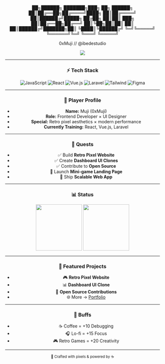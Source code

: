 <!-- Retro README | IBEDES -->

<div align="center">


██╗██████╗ ███████╗███╗   ██╗ ██████╗ 
██║██╔══██╗██╔════╝████╗  ██║██╔════╝ 
██║██████╔╝█████╗  ██╔██╗ ██║██║  ███╗
██║██╔══██╗██╔══╝  ██║╚██╗██║██║   ██║
██║██████╔╝███████╗██║ ╚████║╚██████╔╝
╚═╝╚═════╝ ╚══════╝╚═╝  ╚═══╝ ╚═════╝ 


0xMuji // @ibedestudio


<img src="https://readme-typing-svg.herokuapp.com?size=22&duration=3500&pause=800&center=true&vCenter=true&width=650&lines=Frontend+Developer;UI%2FUX+Designer;Retro+Pixel+Vibes+%2B+Modern+Web+Apps" />

---

### ⚡ Tech Stack
![JavaScript](https://img.shields.io/badge/JavaScript-000?style=for-the-badge&logo=javascript&logoColor=F7DF1E)
![React](https://img.shields.io/badge/React-000?style=for-the-badge&logo=react&logoColor=61DAFB)
![Vue.js](https://img.shields.io/badge/Vue.js-000?style=for-the-badge&logo=vue.js&logoColor=42B883)
![Laravel](https://img.shields.io/badge/Laravel-000?style=for-the-badge&logo=laravel&logoColor=FF2D20)
![Tailwind](https://img.shields.io/badge/Tailwind-000?style=for-the-badge&logo=tailwindcss&logoColor=38B2AC)
![Figma](https://img.shields.io/badge/Figma-000?style=for-the-badge&logo=figma&logoColor=F24E1E)

---

### 👾 Player Profile
- **Name:** Muji (0xMuji)  
- **Role:** Frontend Developer × UI Designer  
- **Special:** Retro pixel aesthetics × modern performance  
- **Currently Training:** React, Vue.js, Laravel  

---

### 🎯 Quests
- ✅ Build **Retro Pixel Website**  
- ✅ Create **Dashboard UI Clones**  
- ✅ Contribute to **Open Source**  
- 🔄 Launch **Mini-game Landing Page**  
- 🔄 Ship **Scalable Web App**  

---

### 📊 Status
<div align="center">
  <img src="https://github-readme-stats.vercel.app/api?username=ibedestudio&show_icons=true&theme=radical&hide_border=true" height="150"/>
  <img src="https://github-readme-stats.vercel.app/api/top-langs/?username=ibedestudio&layout=compact&theme=radical&hide_border=true" height="150"/>
</div>

---

### 🔮 Featured Projects
- 🎮 **Retro Pixel Website**  
- 📊 **Dashboard UI Clone**  
- 📝 **Open Source Contributions**  
- 🌐 More → [Portfolio](https://bento.me/ibedes)

---

### 🎵 Buffs
- ☕ Coffee = +10 Debugging  
- 🎧 Lo-fi = +15 Focus  
- 🎮 Retro Games = +20 Creativity  

---

<div align="center">
  <sub>🖤 Crafted with pixels & powered by ☕</sub>
</div>
